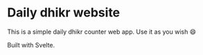 # Daily dhikr website

This is a simple daily dhikr counter web app. Use it as you wish 😄

Built with Svelte.
